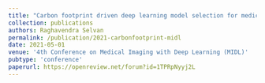 ```yaml
---
title: "Carbon footprint driven deep learning model selection for medical imaging"
collection: publications
authors: Raghavendra Selvan
permalink: /publication/2021-carbonfootprint-midl 
date: 2021-05-01
venue: '4th Conference on Medical Imaging with Deep Learning (MIDL)'
pubtype: 'conference'
paperurl: https://openreview.net/forum?id=1TPRpNyyj2L
---
```

